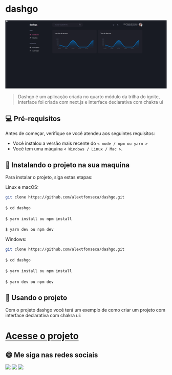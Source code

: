 # dashgo

<img src="public/dashgo.png" alt="exemplo imagem">

> Dashgo é um aplicação criada no quarto módulo da trilha do ignite, interface foi criada com next.js e interface declarativa com chakra ui

## 💻 Pré-requisitos

Antes de começar, verifique se você atendeu aos seguintes requisitos:

- Você instalou a versão mais recente do `< node / npm ou yarn >`
- Você tem uma máquina `< Windows / Linux / Mac >`.

## 🚀 Instalando o projeto na sua maquina

Para instalar o projeto, siga estas etapas:

Linux e macOS:

```bash
git clone https://github.com/alextfonseca/dashgo.git

$ cd dashgo

$ yarn install ou npm install

$ yarn dev ou npm dev
```

Windows:

```bash
git clone https://github.com/alextfonseca/dashgo.git

$ cd dashgo

$ yarn install ou npm install

$ yarn dev ou npm dev
```

## 🧾 Usando o projeto

Com o projeto dashgo você terá um exemplo de como criar um projeto com interface declarativa com chakra ui:

# <a href="https://github.com/alextfonseca/dashgo.git">Acesse o projeto</a>

## 😄 Me siga nas redes sociais<br>

<p align="left">

  <a href="https://www.linkedin.com/in/alex-teixeira-da-fonseca-5a99931a2/" alt="Linkedin">
  <img src="https://img.shields.io/badge/-Linkedin-0e76a8?style=flat-square&logo=Linkedin&logoColor=white&link=LINK-DO-SEU-LINKEDIN" /></a>

  <a href="https://wa.me/+5511976184659?text=Olá%20Alex" alt="WhatsApp">
  <img src="https://img.shields.io/badge/-WhatsApp-25d366?style=flat-square&labelColor=25d366&logo=whatsapp&logoColor=white&link=API-DO-SEU-WHATSAPP"/></a>

  <a href="https://www.instagram.com/devalextf/?hl=pt-br" alt="Instagram">
  <img src="https://img.shields.io/badge/-Instagram-DF0174?style=flat-square&labelColor=DF0174&logo=instagram&logoColor=white&link=LINK-DO-SEU-INSTAGRAM"/></a>
</p>
